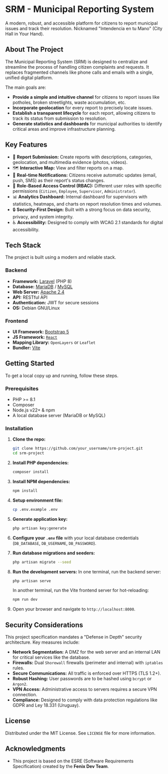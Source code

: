 # SRM - Municipal Reporting System

A modern, robust, and accessible platform for citizens to report municipal issues and track their resolution. Nicknamed "Intendencia en tu Mano" (City Hall in Your Hand).

## About The Project

The Municipal Reporting System (SRM) is designed to centralize and streamline the process of handling citizen complaints and requests. It replaces fragmented channels like phone calls and emails with a single, unified digital platform.

The main goals are:
*   **Provide a simple and intuitive channel** for citizens to report issues like potholes, broken streetlights, waste accumulation, etc.
*   **Incorporate geolocation** for every report to precisely locate issues.
*   **Establish a transparent lifecycle** for each report, allowing citizens to track its status from submission to resolution.
*   **Generate statistics and dashboards** for municipal authorities to identify critical areas and improve infrastructure planning.

## Key Features

*   📝 **Report Submission:** Create reports with descriptions, categories, geolocation, and multimedia evidence (photos, videos).
*   🗺️ **Interactive Map:** View and filter reports on a map.
*   🔔 **Real-time Notifications:** Citizens receive automatic updates (email, push, SMS) as their report's status changes.
*   🔐 **Role-Based Access Control (RBAC):** Different user roles with specific permissions (`Citizen`, `Employee`, `Supervisor`, `Administrator`).
*   📊 **Analytics Dashboard:** Internal dashboard for supervisors with statistics, heatmaps, and charts on report resolution times and volumes.
*   🔒 **Security-First Design:** Built with a strong focus on data security, privacy, and system integrity.
*   ♿ **Accessibility:** Designed to comply with WCAG 2.1 standards for digital accessibility.

## Tech Stack

The project is built using a modern and reliable stack.

### Backend

*   **Framework:** [Laravel](https://laravel.com/) (PHP 8)
*   **Database:** [MariaDB](https://mariadb.org/) / [MySQL](https://www.mysql.com/)
*   **Web Server:** [Apache 2.4](https://httpd.apache.org/)
*   **API:** RESTful API
*   **Authentication:** JWT for secure sessions
*   **OS:** Debian GNU/Linux

### Frontend

*   **UI Framework:** [Bootstrap 5](https://getbootstrap.com/)
*   **JS Framework:** [`React`](https://react.dev)
*   **Mapping Library:** `OpenLayers` or `Leaflet`
*   **Bundler:** [Vite](https://vitejs.dev/)

## Getting Started

To get a local copy up and running, follow these steps.

### Prerequisites

*   PHP >= 8.1
*   Composer
*   Node.js v22+ & npm
*   A local database server (MariaDB or MySQL)

### Installation

1.  **Clone the repo:**
    ```sh
    git clone https://github.com/your_username/srm-project.git
    cd srm-project
    ```
2.  **Install PHP dependencies:**
    ```sh
    composer install
    ```
3.  **Install NPM dependencies:**
    ```sh
    npm install
    ```
4.  **Setup environment file:**
    ```sh
    cp .env.example .env
    ```
5.  **Generate application key:**
    ```sh
    php artisan key:generate
    ```
6.  **Configure your `.env` file** with your local database credentials (`DB_DATABASE`, `DB_USERNAME`, `DB_PASSWORD`).

7.  **Run database migrations and seeders:**
    ```sh
    php artisan migrate --seed
    ```
8.  **Run the development servers:**
    In one terminal, run the backend server:
    ```sh
    php artisan serve
    ```
    In another terminal, run the Vite frontend server for hot-reloading:
    ```sh
    npm run dev
    ```
9.  Open your browser and navigate to `http://localhost:8000`.

## Security Considerations

This project specification mandates a "Defense in Depth" security architecture. Key measures include:

*   **Network Segmentation:** A DMZ for the web server and an internal LAN for critical services like the database.
*   **Firewalls:** Dual `Shorewall` firewalls (perimeter and internal) with `iptables` rules.
*   **Secure Communications:** All traffic is enforced over HTTPS (TLS 1.2+).
*   **Robust Hashing:** User passwords are to be hashed using `bcrypt` or `Argon2`.
*   **VPN Access:** Administrative access to servers requires a secure VPN connection.
*   **Compliance:** Designed to comply with data protection regulations like GDPR and Ley 18.331 (Uruguay).

## License

Distributed under the MIT License. See `LICENSE` file for more information.

## Acknowledgments

*   This project is based on the ESRE (Software Requirements Specification) created by the **Fenix Dev Team**.